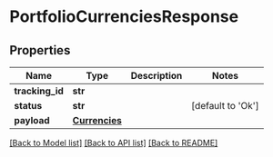 # PortfolioCurrenciesResponse

## Properties
Name | Type | Description | Notes
------------ | ------------- | ------------- | -------------
**tracking_id** | **str** |  | 
**status** | **str** |  | [default to 'Ok']
**payload** | [**Currencies**](Currencies.md) |  | 

[[Back to Model list]](../README.md#documentation-for-models) [[Back to API list]](../README.md#documentation-for-api-endpoints) [[Back to README]](../README.md)

